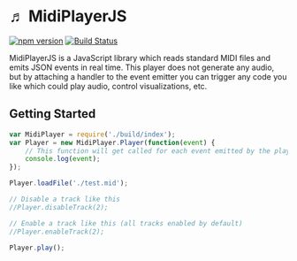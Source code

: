 &#9836; MidiPlayerJS
===============
[![npm version](https://badge.fury.io/js/midi-player-js.svg)](https://badge.fury.io/js/midi-player-js)
[![Build Status](https://travis-ci.org/grimmdude/MidiPlayerJS.svg?branch=master)](https://travis-ci.org/grimmdude/MidiPlayerJS)

MidiPlayerJS is a JavaScript library which reads standard MIDI files and emits JSON events in real time.  This player does not generate any audio, but by attaching a handler to the event emitter you can trigger any code you like which could play audio, control visualizations, etc.

Getting Started
------------
```javascript
var MidiPlayer = require('./build/index');
var Player = new MidiPlayer.Player(function(event) {
	// This function will get called for each event emitted by the player.
	console.log(event);
});

Player.loadFile('./test.mid');

// Disable a track like this
//Player.disableTrack(2);

// Enable a track like this (all tracks enabled by default)
//Player.enableTrack(2);

Player.play();
```